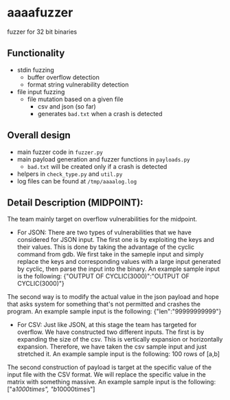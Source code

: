 # aaaafuzzer
fuzzer for 32 bit binaries

## Functionality

- stdin fuzzing
    - buffer overflow detection
    - format string vulnerability detection
- file input fuzzing
    - file mutation based on a given file
        - csv and json (so far)
        - generates `bad.txt` when a crash is detected

## Overall design

- main fuzzer code in `fuzzer.py`
- main payload generation and fuzzer functions in `payloads.py`
    - `bad.txt` will be created only if a crash is detected
- helpers in `check_type.py` and `util.py`
- log files can be found at `/tmp/aaaalog.log`

## Detail Description (MIDPOINT):
The team mainly target on overflow vulnerabilities for the midpoint.
- For JSON:
There are two types of vulnerabilities that we have considered for JSON input.
The first one is by exploiting the keys and their values. This is done by taking
the advantage of the cyclic command from gdb. We first take in the sameple input
and simply replace the keys and corresponding values with a large input generated
by cyclic, then parse the input into the binary.
An example sample input is the following:
{"OUTPUT OF CYCLIC(3000)":"OUTPUT OF CYCLIC(3000)"}

The second way is to modify the actual value in the json payload and hope that 
asks system for something that's not permitted and crashes the program.
An example sample input is the following:
{"len":"99999999999"}

- For CSV:
Just like JSON, at this stage the team has targeted for overflow. We have constructed
two different inputs.
The first is by expanding the size of the csv. This is vertically expansion or
horizontally expansion. Therefore, we have taken the csv sample input and just
stretched it.
An example sample input is the following:
100 rows of [a,b]

The second construction of payload is target at the specific value of the input file
with the CSV format. We will replace the specific value in the matrix with something
massive. 
An example sample input is the following:
["a*1000times", "b*10000times"]

